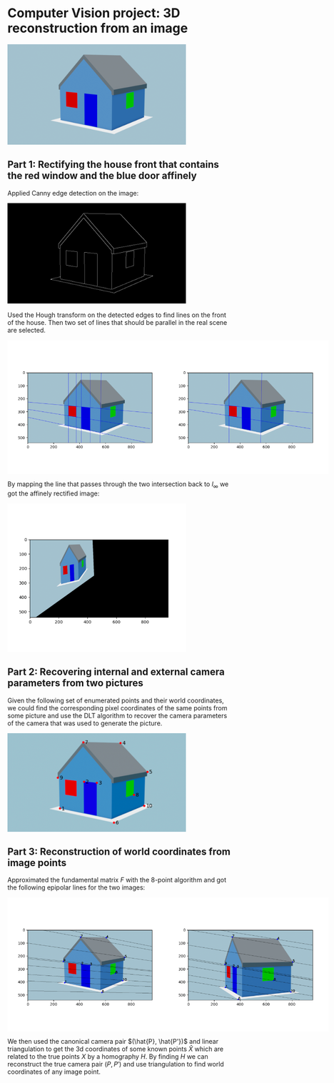 # Computer Vision project: 3D reconstruction from an image

<img src='house1.png' width="400px" />

## Part 1: Rectifying the house front that contains the red window and the blue door affinely

Applied Canny edge detection on the image:

<img src='./figures/5 canny_ours.png' width="400px" />

Used the Hough transform on the detected edges to find lines on the front of the house. Then two set of lines that should be parallel in the real scene are selected.

<div style="display: flex;">
  <img src="./figures/front_lines.png" alt="Image 1" width="400" height="300">
  <img src="./figures/parallel_lines.png" width="400" height="300">
</div>

By mapping the line that passes through the two intersection back to $l_{\infty}$ we got the affinely rectified image:

<img src='./outputs/affine_rectification.png' width="400px" />


## Part 2: Recovering internal and external camera parameters from two pictures

Given the following set of enumerated points and their world coordinates, we could find the corresponding pixel coordinates of the same points from
some picture and use the DLT algorithm to recover the camera parameters of the camera that was used to generate the picture.

<img src='./figures/house_points.png' width="400px" />

## Part 3: Reconstruction of world coordinates from image points

Approximated the fundamental matrix $F$ with the 8-point algorithm and got the following epipolar lines for the two images:
<div style="display: flex;">
  <img src="./figures/epipolar_lines1.png" alt="Image 1" width="400" height="300">
  <img src="./figures/epipolar_lines2.png" width="400" height="300">
</div>

We then used the canonical camera pair  $(\hat{P}, \hat{P'})$ and linear triangulation to get the 3d coordinates of some known points $\hat{X}$ which are related to the true points $X$ by a homography $H$. By finding $H$ we can reconstruct the true camera pair $(P,P')$
 and use triangulation to find world coordinates of any image point.
